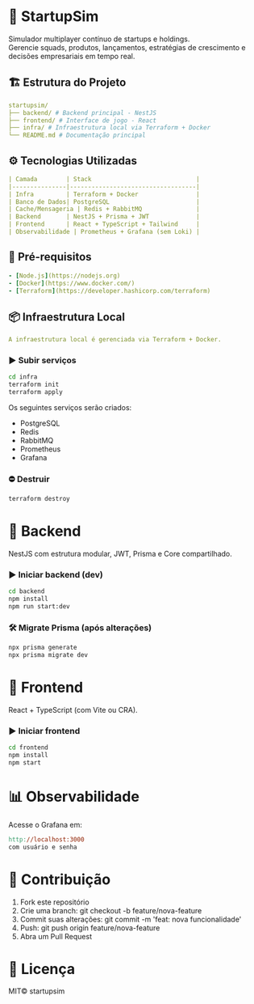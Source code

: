 # 🚀 StartupSim

Simulador multiplayer contínuo de startups e holdings.  
Gerencie squads, produtos, lançamentos, estratégias de crescimento e decisões empresariais em tempo real.

## 🏗️ Estrutura do Projeto

```yaml
startupsim/
├── backend/ # Backend principal - NestJS
├── frontend/ # Interface de jogo - React
├── infra/ # Infraestrutura local via Terraform + Docker
└── README.md # Documentação principal
```

## ⚙️ Tecnologias Utilizadas

```yaml
| Camada        | Stack                             |
|---------------|-----------------------------------|
| Infra         | Terraform + Docker                |
| Banco de Dados| PostgreSQL                        |
| Cache/Mensageria | Redis + RabbitMQ               |
| Backend       | NestJS + Prisma + JWT             |
| Frontend      | React + TypeScript + Tailwind     |
| Observabilidade | Prometheus + Grafana (sem Loki) |
```

## 🔧 Pré-requisitos

```yaml
- [Node.js](https://nodejs.org)
- [Docker](https://www.docker.com/)
- [Terraform](https://developer.hashicorp.com/terraform)
```

## 📦 Infraestrutura Local

```yaml
A infraestrutura local é gerenciada via Terraform + Docker.
```

### ▶️ Subir serviços

```bash
cd infra
terraform init
terraform apply
```

Os seguintes serviços serão criados:

- PostgreSQL
- Redis
- RabbitMQ
- Prometheus
- Grafana

### ⛔ Destruir

```bash
terraform destroy
```

# 🧠 Backend

NestJS com estrutura modular, JWT, Prisma e Core compartilhado.

### ▶️ Iniciar backend (dev)

```bash
cd backend
npm install
npm run start:dev
```

### 🛠️ Migrate Prisma (após alterações)

```bash
npx prisma generate
npx prisma migrate dev
```

# 🎨 Frontend

React + TypeScript (com Vite ou CRA).

### ▶️ Iniciar frontend

```bash
cd frontend
npm install
npm start
```

# 📊 Observabilidade

Acesse o Grafana em:

```makefile
http://localhost:3000
com usuário e senha
```

# 👥 Contribuição

1. Fork este repositório
2. Crie uma branch: git checkout -b feature/nova-feature
3. Commit suas alterações: git commit -m 'feat: nova funcionalidade'
4. Push: git push origin feature/nova-feature
5. Abra um Pull Request

# 📄 Licença

MIT© startupsim
